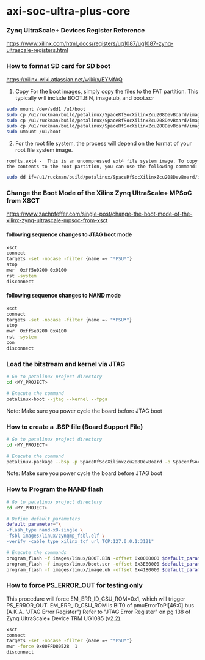 # axi-soc-ultra-plus-core

<!--- ######################################################## -->

### Zynq UltraScale+ Devices Register Reference

https://www.xilinx.com/html_docs/registers/ug1087/ug1087-zynq-ultrascale-registers.html

<!--- ######################################################## -->

### How to format SD card for SD boot

https://xilinx-wiki.atlassian.net/wiki/x/EYMfAQ

1) Copy For the boot images, simply copy the files to the FAT partition.
This typically will include BOOT.BIN, image.ub, and boot.scr

```bash
sudo mount /dev/sdd1 /u1/boot
sudo cp /u1/ruckman/build/petalinux/SpaceRfSocXilinxZcu208DevBoard/images/linux/BOOT.BIN /u1/boot/.
sudo cp /u1/ruckman/build/petalinux/SpaceRfSocXilinxZcu208DevBoard/images/linux/image.ub /u1/boot/.
sudo cp /u1/ruckman/build/petalinux/SpaceRfSocXilinxZcu208DevBoard/images/linux/boot.scr /u1/boot/.
sudo umount /u1/boot
```

2) For the root file system, the process will depend on the format of your root file system image.

`roofts.ext4 -  This is an uncompressed ext4 file system image. To copy the contents to the root partition, you can use the following command: `

```bash
sudo dd if=/u1/ruckman/build/petalinux/SpaceRfSocXilinxZcu208DevBoard/images/linux/rootfs.ext4 of=/dev/sdd2
```


<!--- ######################################################## -->

### Change the Boot Mode of the Xilinx Zynq UltraScale+ MPSoC from XSCT

https://www.zachpfeffer.com/single-post/change-the-boot-mode-of-the-xilinx-zynq-ultrascale-mpsoc-from-xsct


#### following sequence changes to JTAG boot mode
```bash
xsct
connect
targets -set -nocase -filter {name =~ "*PSU*"}
stop
mwr  0xff5e0200 0x0100
rst -system
disconnect
```

#### following sequence changes to NAND mode
```bash
xsct
connect
targets -set -nocase -filter {name =~ "*PSU*"}
stop
mwr  0xff5e0200 0x4100
rst -system
con
disconnect
```

<!--- ######################################################## -->

### Load the bitstream and kernel via JTAG

```bash
# Go to petalinux project directory
cd <MY_PROJECT>

# Execute the command
petalinux-boot --jtag --kernel --fpga
```

Note: Make sure you power cycle the board before JTAG boot

<!--- ######################################################## -->


### How to create a .BSP file (Board Support File)

```bash
# Go to petalinux project directory
cd <MY_PROJECT>

# Execute the command
petalinux-package --bsp -p SpaceRfSocXilinxZcu208DevBoard -o SpaceRfSocXilinxZcu208DevBoard.bsp
```

Note: Make sure you power cycle the board before JTAG boot


<!--- ######################################################## -->


### How to Program the NAND flash

```bash
# Go to petalinux project directory
cd <MY_PROJECT>

# Define default parameters
default_parameter="\
-flash_type nand-x8-single \
-fsbl images/linux/zynqmp_fsbl.elf \
-verify -cable type xilinx_tcf url TCP:127.0.0.1:3121"

# Execute the commands
program_flash -f images/linux/BOOT.BIN -offset 0x0000000 $default_parameter
program_flash -f images/linux/boot.scr -offset 0x3E80000 $default_parameter
program_flash -f images/linux/image.ub -offset 0x4180000 $default_parameter
```

<!--- ######################################################## -->

### How to force PS_ERROR_OUT for testing only

This procedure will force EM_ERR_ID_CSU_ROM=0x1, which will trigger PS_ERROR_OUT. 
EM_ERR_ID_CSU_ROM is BIT0 of pmuErrorToPl[46:0] bus (A.K.A. "JTAG Error Register")
Refer to "JTAG Error Register" on pg 138 of Zynq UltraScale+ Device TRM UG1085 (v2.2).

```bash
xsct
connect
targets -set -nocase -filter {name =~ "*PSU*"}
mwr -force 0x00FFD80528  1
disconnect
```

<!--- ######################################################## -->
